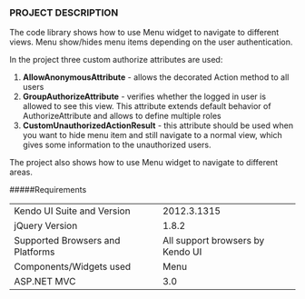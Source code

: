 ### PROJECT DESCRIPTION
The code library shows how to use Menu widget to navigate to different views. Menu show/hides menu items depending on the user authentication.

In the project three custom authorize attributes are used:

1. **AllowAnonymousAttribute** - allows the decorated Action method to all users
2. **GroupAuthorizeAttribute** - verifies whether the logged in user is allowed to see this view. This attribute extends default behavior of AuthorizeAttribute and allows to define multiple roles
3. **CustomUnauthorizedActionResult** - this attribute should be used when you want to hide menu item and still navigate to a normal view, which gives some information to the unauthorized users.

The project also shows how to use Menu widget to navigate to different areas.

#####Requirements
<table>
	<tr>
		<td>Kendo UI Suite and Version</td>
		<td>2012.3.1315</td>
	</tr>
	<tr>
		<td>jQuery Version</td>
		<td>1.8.2</td>
	</tr>
	<tr>
		<td>Supported Browsers and Platforms</td>
		<td>All support browsers by Kendo UI</td>
	</tr>
	<tr>
		<td>Components/Widgets used</td>
		<td>Menu</td>
	</tr>
	<tr>
		<td>ASP.NET MVC</td>
		<td>3.0</td>
	</tr>
</table>